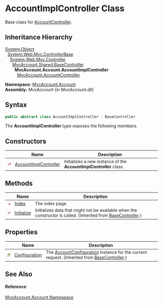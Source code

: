 AccountImplController Class
===========================
Base class for [AccountController][1].


Inheritance Hierarchy
---------------------
[System.Object][2]  
  [System.Web.Mvc.ControllerBase][3]  
    [System.Web.Mvc.Controller][4]  
      [MvcAccount.Shared.BaseController][5]  
        **MvcAccount.Account.AccountImplController**  
          [MvcAccount.AccountController][1]  

**Namespace:** [MvcAccount.Account][6]  
**Assembly:** MvcAccount (in MvcAccount.dll)

Syntax
------

```csharp
public abstract class AccountImplController : BaseController
```

The **AccountImplController** type exposes the following members.


Constructors
------------

                    | Name                       | Description                                                       
------------------- | -------------------------- | ----------------------------------------------------------------- 
![Protected method] | [AccountImplController][7] | Initializes a new instance of the **AccountImplController** class 


Methods
-------

                    | Name            | Description                                                                                                        
------------------- | --------------- | ------------------------------------------------------------------------------------------------------------------ 
![Public method]    | [Index][8]      | The index page.                                                                                                    
![Protected method] | [Initialize][9] | Initializes data that might not be available when the constructor is called. (Inherited from [BaseController][5].) 


Properties
----------

                      | Name                | Description                                                                                            
--------------------- | ------------------- | ------------------------------------------------------------------------------------------------------ 
![Protected property] | [Configuration][10] | The [AccountConfiguration][11] instance for the current request. (Inherited from [BaseController][5].) 


See Also
--------

#### Reference
[MvcAccount.Account Namespace][6]  

[1]: ../../MvcAccount/AccountController/README.md
[2]: http://msdn.microsoft.com/en-us/library/e5kfa45b
[3]: http://msdn.microsoft.com/en-us/library/dd504950
[4]: http://msdn.microsoft.com/en-us/library/dd460481
[5]: ../../MvcAccount.Shared/BaseController/README.md
[6]: ../README.md
[7]: _ctor.md
[8]: Index.md
[9]: ../../MvcAccount.Shared/BaseController/Initialize.md
[10]: ../../MvcAccount.Shared/BaseController/Configuration.md
[11]: ../../MvcAccount/AccountConfiguration/README.md
[Protected method]: ../../_icons/protmethod.gif "Protected method"
[Public method]: ../../_icons/pubmethod.gif "Public method"
[Protected property]: ../../_icons/protproperty.gif "Protected property"